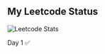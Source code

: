 
## My Leetcode Status
![Leetcode Stats](https://leetcard.jacoblin.cool/dhruv2405?theme=unicorn)

Day 1 ✅




























